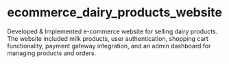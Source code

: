 # ecommerce_dairy_products_website
Developed &amp; Implemented e-commerce website for selling dairy products. The website included milk products, user authentication, shopping cart functionality, payment gateway integration, and an admin dashboard for managing products and orders.
